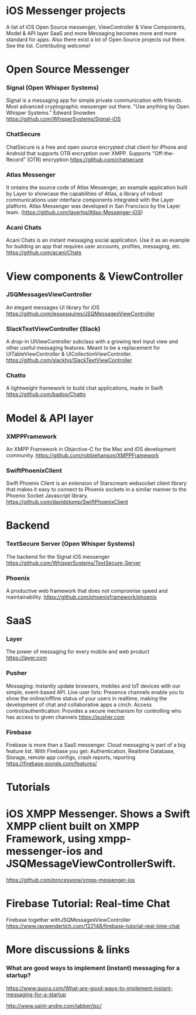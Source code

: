 # iOS Messenger projects
A list of iOS Open Source messenger, ViewController &amp; View Components, Model & API layer SaaS and more 
Messaging becomes more and more standard for apps. Also there exist a lot of Open Source projects out there. See the list. Contributing welcome!

# Open Source Messenger
### Signal (Open Whisper Systems)
Signal is a messaging app for simple private communication with friends.
Most advanced cryptographic messenger out there.
"Use anything by Open Whisper Systems." Edward Snowden
https://github.com/WhisperSystems/Signal-iOS

### ChatSecure 
ChatSecure is a free and open source encrypted chat client for iPhone and Android that supports OTR encryption over XMPP.
Supports "Off-the-Record" (OTR) encryption
https://github.com/chatsecure

### Atlas Messenger 
It ontains the source code of Atlas Messenger, an example application built by Layer to showcase the capabilities of Atlas, a library of robust communications user interface components integrated with the Layer platform.
Atlas Messenger was developed in San Francisco by the Layer team. 
(https://github.com/layerhq/Atlas-Messenger-iOS)

### Acani Chats
Acani Chats is an instant messaging social application. Use it as an example for building an app that requires user accounts, profiles, messaging, etc.
https://github.com/acani/Chats

# View components & ViewController
### JSQMessagesViewController
An elegant messages UI library for iOS
https://github.com/jessesquires/JSQMessagesViewController

### SlackTextViewController (Slack)
A drop-in UIViewController subclass with a growing text input view and other useful messaging features. Meant to be a replacement for UITableViewController & UICollectionViewController.
https://github.com/slackhq/SlackTextViewController

### Chatto
A lightweight framework to build chat applications, made in Swift
https://github.com/badoo/Chatto

# Model & API layer
### XMPPFramework
An XMPP Framework in Objective-C for the Mac and iOS development community.
https://github.com/robbiehanson/XMPPFramework

### SwiftPhoenixClient
Swift Phoenix Client is an extension of Starscream websocket client library that makes it easy to connect to Phoenix sockets in a similar manner to the Phoenix Socket Javascript library.
https://github.com/davidstump/SwiftPhoenixClient

# Backend
### TextSecure Server (Open Whisper Systems)
The backend for the Signal iOS messenger
https://github.com/WhisperSystems/TextSecure-Server

### Phoenix
A productive web framework that does not compromise speed and maintainability.
https://github.com/phoenixframework/phoenix

# SaaS
### Layer
The power of messaging for every mobile and web product
https://layer.com

### Pusher
Messaging: Instantly update browsers, mobiles and IoT devices with our simple, event-based API.
Live user lists: Presence channels enable you to show the online/offline status of your users in realtime, making the development of chat and collaborative apps a cinch.
Access control/authentication: Provides a secure mechanism for controlling who has access to given channels
https://pusher.com

### Firebase
Firebase is more than a SaaS messenger. Cloud messaging is part of a big feature list. With Firebase you get: Authentication, Realtime Database, Storage, remote app configs, crash reports, reporting
https://firebase.google.com/features/

# Tutorials
# iOS XMPP Messenger. Shows a Swift XMPP client built on XMPP Framework, using xmpp-messenger-ios and JSQMessageViewControllerSwift.
https://github.com/processone/xmpp-messenger-ios

# Firebase Tutorial: Real-time Chat
Firebase together withJSQMessagesViewController 
https://www.raywenderlich.com/122148/firebase-tutorial-real-time-chat

# More discussions & links
### What are good ways to implement (instant) messaging for a startup?
https://www.quora.com/What-are-good-ways-to-implement-instant-messaging-for-a-startup

http://www.saint-andre.com/jabber/jsc/
